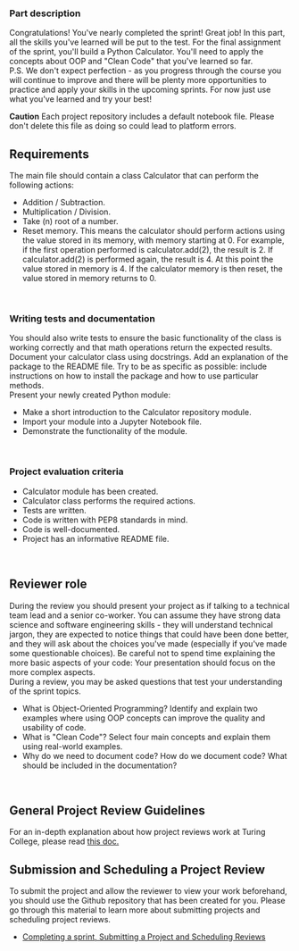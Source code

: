 ### Part description

Congratulations! You've nearly completed the sprint! Great job! In this part, all the skills you've learned will be put to the test. For the final assignment of the sprint, you'll build a Python Calculator. You'll need to apply the concepts about OOP and "Clean Code" that you've learned so far.
<br>
P.S. We don't expect perfection - as you progress through the course you will continue to improve and there will be plenty more opportunities to practice and apply your skills in the upcoming sprints. For now just use what you've learned and try your best!
<br>

**Caution**
Each project repository includes a default notebook file. Please don't delete this file as doing so could lead to platform errors.

## Requirements
The main file should contain a class Calculator that can perform the following actions:

- Addition / Subtraction.
- Multiplication / Division.
- Take (n) root of a number.
- Reset memory. This means the calculator should perform actions using the value stored in its memory, with memory starting at 0. For example, if the first operation performed is calculator.add(2), the result is 2. If calculator.add(2) is performed again, the result is 4. At this point the value stored in memory is 4. If the calculator memory is then reset, the value stored in memory returns to 0.
<br>

### Writing tests and documentation
You should also write tests to ensure the basic functionality of the class is working correctly and that math operations return the expected results. Document your calculator class using docstrings. Add an explanation of the package to the README file. Try to be as specific as possible: include instructions on how to install the package and how to use particular methods.
<br>
Present your newly created Python module:
- Make a short introduction to the Calculator repository module.
- Import your module into a Jupyter Notebook file.
- Demonstrate the functionality of the module.
<br>

### Project evaluation criteria
- Calculator module has been created.
- Calculator class performs the required actions.
- Tests are written.
- Code is written with PEP8 standards in mind.
- Code is well-documented.
- Project has an informative README file.
<br>

## Reviewer role
During the review you should present your project as if talking to a technical team lead and a senior co-worker. You can assume they have strong data science and software engineering skills - they will understand technical jargon, they are expected to notice things that could have been done better, and they will ask about the choices you've made (especially if you've made some questionable choices). Be careful not to spend time explaining the more basic aspects of your code: Your presentation should focus on the more complex aspects.
<br>
During a review, you may be asked questions that test your understanding of the sprint topics.

- What is Object-Oriented Programming? Identify and explain two examples where using OOP concepts can improve the quality and usability of code.
- What is "Clean Code"? Select four main concepts and explain them using real-world examples.
- Why do we need to document code? How do we document code? What should be included in the documentation?
<br>

## General Project Review Guidelines

For an in-depth explanation about how project reviews work at Turing College, please read [this doc.](https://turingcollege.atlassian.net/wiki/spaces/DLG/pages/537395951/Peer+expert+reviews+corrections)
<br>

## Submission and Scheduling a Project Review

To submit the project and allow the reviewer to view your work beforehand, you should use the Github repository that has been created for you. Please go through this material to learn more about submitting projects and scheduling project reviews.
- [Completing a sprint, Submitting a Project and Scheduling Reviews](https://www.notion.so/Completing-a-Sprint-Submitting-a-Project-and-Scheduling-Reviews-4bdc709c2b7142c8aa7dd06d1d289768?pvs=4)
